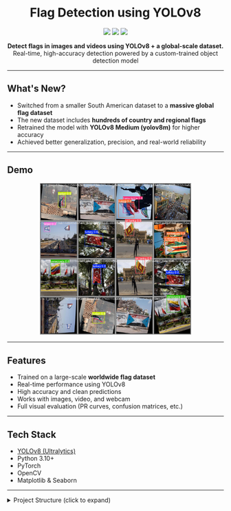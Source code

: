 <h1 align="center">Flag Detection using YOLOv8</h1>

<p align="center">
  <img src="https://img.shields.io/github/languages/top/7mgppp1903/flag-detection-YOLOv8?style=for-the-badge" />
  <img src="https://img.shields.io/github/last-commit/7mgppp1903/flag-detection-YOLOv8?style=for-the-badge" />
  <img src="https://img.shields.io/github/license/7mgppp1903/flag-detection-YOLOv8?style=for-the-badge" />
</p>

<p align="center">
  <b>Detect flags in images and videos using YOLOv8 + a global-scale dataset.</b><br>
  Real-time, high-accuracy detection powered by a custom-trained object detection model
</p>

---

## What's New?

- Switched from a smaller South American dataset to a **massive global flag dataset**
- The new dataset includes **hundreds of country and regional flags**
- Retrained the model with **YOLOv8 Medium (yolov8m)** for higher accuracy
- Achieved better generalization, precision, and real-world reliability

---

## Demo

<p align="center">
  <img src="results/val_batch1_pred.jpg" alt="demo" width="70%">
</p>

---

## Features

- Trained on a large-scale **worldwide flag dataset**
- Real-time performance using YOLOv8
- High accuracy and clean predictions
- Works with images, video, and webcam
- Full visual evaluation (PR curves, confusion matrices, etc.)

---

## Tech Stack

- [YOLOv8 (Ultralytics)](https://github.com/ultralytics/ultralytics)
- Python 3.10+
- PyTorch
- OpenCV
- Matplotlib & Seaborn

---

<details>
<summary>Project Structure (click to expand)</summary>


